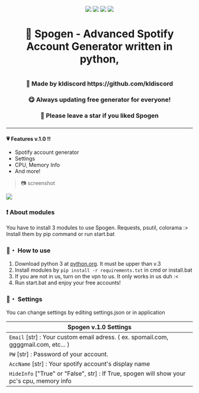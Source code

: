 <p align="center">
<img src="https://img.shields.io/github/languages/top/kldiscord/Spogen?style=flat-square" </a>
<img src="https://img.shields.io/github/last-commit/kldiscord/Spogen?style=flat-square" </a>
<img src="https://img.shields.io/github/stars/kldiscord/Spogen?color=%23daff00&label=Stars&style=flat-square" </a>
<img src="https://img.shields.io/github/forks/kldiscord/Spogen?color=%23daff00&label=Forks&style=flat-square" </a>
</p>


<h1 align="center">🎄 Spogen - Advanced Spotify Account Generator written in python,<h1>
<h3 align="center">🎇 Made by kldiscord https://github.com/kldiscord<h3>
<h3 align="center">😋 Always updating free generator for everyone!<h3>
<h3 align="center">🌟 Please leave a star if you liked Spogen<h3>

---

#### 💗 Features v.1.0 !!
 * Spotify account generator
 * Settings
 * CPU, Memory Info
 * And more!

> 📷 screenshot

<p align="left"><img src="https://media.discordapp.net/attachments/1010120833617895424/1048223757426249758/image.png"</p>

### ❗ About modules
You have to install 3 modules to use Spogen.
Requests, psutil, colorama :>
Install them by pip command or run start.bat
 
### 📁・ How to use
1. Download python 3 at [python.org](https://python.org). It must be upper than v.3
2. Install modules by ```pip install -r requirements.txt``` in cmd or install.bat
3. If you are not in us, turn on the vpn to us. It only works in us duh :<
4. Run start.bat and enjoy your free accounts!

### 💾・ Settings
You can change settings by editing settings.json or in application

|    Spogen v.1.0 Settings 		|
| ------------------------------------ 	|
| `Email` [str] : Your custom email adress. ( ex. spomail.com, ggggmail.com, etc... )	|
| `PW` [str] : Password of your account. |
| `AccName` [str] : Your spotify account's display name |
| `HideInfo` ["True" or "False", str] : If True, spogen will show your pc's cpu, memory info |
